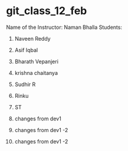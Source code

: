 # git_class_12_feb

Name of the Instructor: Naman Bhalla
Students:
1. Naveen Reddy
2. Asif Iqbal
3. Bharath Vepanjeri
4. krishna chaitanya
5. Sudhir R
6. Rinku
7. ST
1. changes from dev1

1. changes from dev1 -2
1. changes from dev1 -2